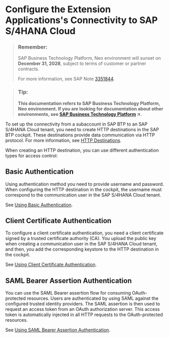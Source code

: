 <!-- loio672dfbdd740944eaad45d063bf90440c -->

# Configure the Extension Applications's Connectivity to SAP S/4HANA Cloud

> ### Remember:  
> SAP Business Technology Platform, Neo environment will sunset on **December 31, 2028**, subject to terms of customer or partner contracts.
> 
> For more information, see SAP Note [3351844](https://me.sap.com/notes/3351844).

> ### Tip:  
> **This documentation refers to SAP Business Technology Platform, Neo environment. If you are looking for documentation about other environments, see [SAP Business Technology Platform](https://help.sap.com/viewer/65de2977205c403bbc107264b8eccf4b/Cloud/en-US/6a2c1ab5a31b4ed9a2ce17a5329e1dd8.html "SAP Business Technology Platform (SAP BTP) is an integrated offering comprised of four technology portfolios: database and data management, application development and integration, analytics, and intelligent technologies. The platform offers users the ability to turn data into business value, compose end-to-end business processes, and build and extend SAP applications quickly.") :arrow_upper_right:.**

To set up the connectivity from a subaccount in SAP BTP to an SAP S/4HANA Cloud tenant, you need to create HTTP destinations in the SAP BTP cockpit. These destinations provide data communication via HTTP protocol. For more information, see [HTTP Destinations](https://help.sap.com/viewer/cca91383641e40ffbe03bdc78f00f681/Cloud/en-US/b068356dd7c34cf7ad6b6023deeb317d.html).

When creating an HTTP destination, you can use different authentication types for access control:



<a name="loio672dfbdd740944eaad45d063bf90440c__section_cqs_5tn_4cb"/>

## Basic Authentication

Using authentication method you need to provide username and password. When configuring the HTTP destination in the cockpit, the username must correspond to the communication user in the SAP S/4HANA Cloud tenant.

See [Using Basic Authentication](using-basic-authentication-f4c0ad4.md#loiof4c0ad4a1c7d44e992826bb5c939c487).



<a name="loio672dfbdd740944eaad45d063bf90440c__section_ny4_5tn_4cb"/>

## Client Certificate Authentication

To configure a client certificate authentication, you need a client certificate signed by a trusted certificate authority \(CA\). You upload the public key when creating a communication user in the SAP S/4HANA Cloud tenant, and then, you add the corresponding keystore to the HTTP destination in the cockpit.

See [Using Client Certificate Authentication](using-client-certificate-authentication-d360a3d.md#loiod360a3d2af2d426d8243e44bd8ef6a30).



<a name="loio672dfbdd740944eaad45d063bf90440c__section_nsq_stn_4cb"/>

## SAML Bearer Assertion Authentication

You can use the SAML Bearer assertion flow for consuming OAuth-protected resources. Users are authenticated by using SAML against the configured trusted identity providers. The SAML assertion is then used to request an access token from an OAuth authorization server. This access token is automatically injected in all HTTP requests to the OAuth-protected resources.

See [Using SAML Bearer Assertion Authentication](using-saml-bearer-assertion-authentication-a4f1d55.md#loioa4f1d55c57b446fc8d66a9f59009225f).

